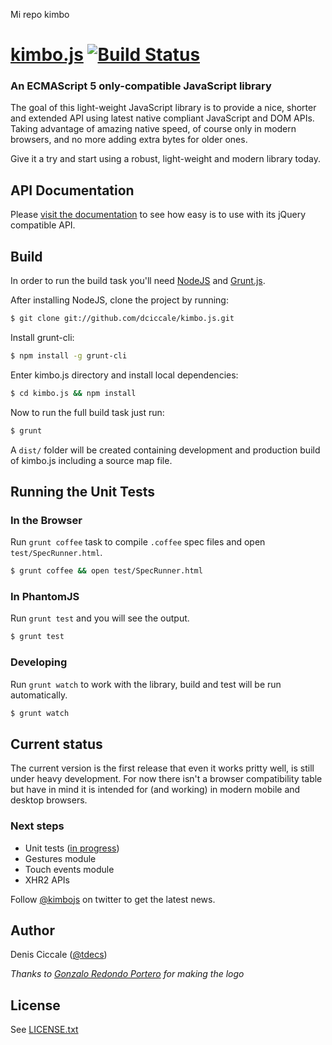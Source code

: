 Mi repo kimbo

# [kimbo.js](http://kimbojs.com) [![Build Status](https://travis-ci.org/dciccale/kimbo.js.png?branch=master)](https://travis-ci.org/dciccale/kimbo.js)

### An ECMAScript 5 only-compatible JavaScript library

The goal of this light-weight JavaScript library is to provide a nice, shorter and extended API using latest native compliant JavaScript and DOM APIs.
Taking advantage of amazing native speed, of course only in modern browsers, and no more adding extra bytes for older ones.

Give it a try and start using a robust, light-weight and modern library today.

## API Documentation
Please [visit the documentation](http://api.kimbojs.com) to see how easy is to use with its jQuery compatible API.

## Build
In order to run the build task you'll need [NodeJS](http://nodejs.org/) and [Grunt.js](http://gruntjs.com/).

After installing NodeJS, clone the project by running:
```bash
$ git clone git://github.com/dciccale/kimbo.js.git
```

Install grunt-cli:

```bash
$ npm install -g grunt-cli
```

Enter kimbo.js directory and install local dependencies:

```bash
$ cd kimbo.js && npm install
```

Now to run the full build task just run:

```bash
$ grunt
```

A `dist/` folder will be created containing development and production build of kimbo.js including a source map file.

## Running the Unit Tests

### In the Browser

Run `grunt coffee` task to compile `.coffee` spec files and open `test/SpecRunner.html`.

```bash
$ grunt coffee && open test/SpecRunner.html
```

### In PhantomJS

Run `grunt test` and you will see the output.


```bash
$ grunt test
```

### Developing

Run `grunt watch` to work with the library, build and test will be run automatically.

```bash
$ grunt watch
```

## Current status
The current version is the first release that even it works pritty well, is still under heavy development.
For now there isn't a browser compatibility table but have in mind it is intended for (and working) in modern mobile and desktop browsers.


### Next steps
- Unit tests ([in progress](https://github.com/dciccale/kimbo.js/tree/master/test))
- Gestures module
- Touch events module
- XHR2 APIs

Follow [@kimbojs](http://twitter.com/kimbojs) on twitter to get the latest news.

## Author
Denis Ciccale ([@tdecs](http://twitter.com/tdecs))

*Thanks to [Gonzalo Redondo Portero](http://www.behance.net/?search=gonzalo+redondo) for making the logo*

## License
See [LICENSE.txt](https://raw.github.com/dciccale/kimbo.js/master/LICENSE.txt)
